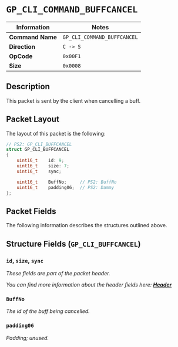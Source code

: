 # `GP_CLI_COMMAND_BUFFCANCEL`

| Information               | Notes |
|---                        |---    |
| **Command Name**          | `GP_CLI_COMMAND_BUFFCANCEL` |
| **Direction**             | `C -> S` |
| **OpCode**                | `0x00F1` |
| **Size**                  | `0x0008` |

## Description

This packet is sent by the client when cancelling a buff.

## Packet Layout

The layout of this packet is the following:

```cpp
// PS2: GP_CLI_BUFFCANCEL
struct GP_CLI_BUFFCANCEL
{
    uint16_t    id: 9;
    uint16_t    size: 7;
    uint16_t    sync;

    uint16_t    BuffNo;     // PS2: BuffNo
    uint16_t    padding06;  // PS2: Dammy
};
```

## Packet Fields

The following information describes the structures outlined above.

## Structure Fields (`GP_CLI_BUFFCANCEL`)

### `id`, `size`, `sync`

_These fields are part of the packet header._

_You can find more information about the header fields here: [**Header**](/world/HEADER.md)_

### `BuffNo`

_The id of the buff being cancelled._

### `padding06`

_Padding; unused._
